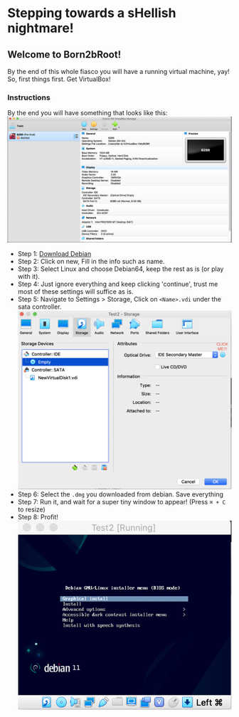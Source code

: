 # Stepping towards a sHellish nightmare!

## Welcome to Born2bRoot!
By the end of this whole fiasco you will have a running virtual machine, yay!
So, first things first. Get VirtualBox!

### Instructions

By the end you will have something that looks like this:
![start](/images/Start1.png)

- Step 1: [Download Debian](https://www.debian.org/index.nl.html)
- Step 2: Click on new, Fill in the info such as name.
- Step 3: Select Linux and choose Debian64, keep the rest as is (or play with it).
- Step 4: Just ignore everything and keep clicking 'continue', trust me most of these settings will suffice as is.
- Step 5: Navigate to Settings > Storage, Click on ```<Name>.vdi``` under the sata controller.
![start2](/images/Start2.png)
- Step 6: Select the ```.dmg``` you downloaded from debian. Save everything
- Step 7: Run it, and wait for a super tiny window to appear! (Press ```⌘ + C``` to resize)
- Step 8: Profit!
![start3](/images/Start3.png)
